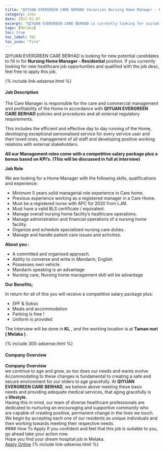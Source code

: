 ```yaml
---
title: "QIYUAN EVERGREEN CARE BERHAD Vacancies Nursing Home Manager - Residential" 
category: Jobs 
date: 2021-01-07 
excerpt: "QIYUAN EVERGREEN CARE BERHAD is currently looking for suitable person to fill in the Nursing Home Manager - Residential which positioned at Melaka" 
tags: [Melaka] 
toc: true 
toc_label: TOC 
toc_icon: "fire" 
--- 
```


<p>QIYUAN EVERGREEN CARE BERHAD is looking for new potential candidates to fill in for <b>Nursing Home Manager - Residential</b> position. If you currently looking for new healthcare job opportunities and qualified with the job desc, feel free to apply this job.
</p>{% include link-adsense.html %} 
<div><div><h4>Job Description</h4></div><div><div><span><div><p>The Care Manager is responsible for the care and commercial management and profitability of the Home in accordance with <strong>QIYUAN EVERGREEN CARE BERHAD</strong> policies and procedures and all external regulatory requirements.</p><p>This includes the efficient and effective day to day running of the Home, developing exceptional personalised service for every service user and their loved ones, management of all staff and developing positive working relations with external stakeholders.</p><p><strong>All our Management roles come with a competitive salary package plus a bonus based on KPI&#8217;s. (This will be discussed in full at interview)</strong></p><p><strong>Job Role</strong></p><p>We are looking for a Home Manager with the following skills, qualifications and experience:</p><ul><li>Minimum 5 years solid managerial role experience in Care home.</li><li>Previous experience working as a registered manager in a Care Home.</li><li>Must be a registered nurse with APC for 2020 from LJM.</li><li>Must have a valid BLS certificate / equivalent.</li><li>Manage overall nursing home facility&#8217;s healthcare operations.</li><li>Manage administration and financial operations of a nursing home facility.</li><li>Organize and schedule specialized nursing care duties.</li><li>Manage and handle patient care issues and activities.</li></ul><p><strong>About you :</strong></p><ul><li>A committed and organised approach.</li><li>Ability to converse and write in Mandarin, English</li><li>Possesses own vehicle.</li><li>Mandarin speaking&#160;is an advantage</li><li>Nursing care, Nursing home management skill will be advantage</li></ul><p><strong>Our Benefits;</strong></p><p>In return for all of this you will receive a competitive salary package plus:</p><ul><li>EPF &amp; Sokso</li><li>Meals and accommodation</li><li>Parking Is free !</li><li>Uniform is provided</li></ul><p>The Interview will be done in<strong> KL</strong> , and the working location is at <strong>Taman nuri ( Melaka )</strong> .</p></div></span></div></div></div> 
{% include 300-adsense.html %} 
<div><div><h4>Company Overview</h4></div><div><div><span><div><div>
<div><strong>Company Overview</strong></div>
<div>we continue to age and grow, so too does our needs and wants evolve. Accommodating to these changes is fundamental to creating a safe and secure environment for our elders to age gracefully. At&#160;<strong>QIYUAN EVERGREEN CARE BERHAD</strong>, we believe above meeting these basic needs&#160;and providing adequate medical services, that aging gracefully is a&#160;<strong>lifestyle</strong>.&#160;</div>
<div>Having&#160;this in mind, our&#160;team of diverse healthcare professionals are dedicated to nurturing an encouraging and supportive&#160;community who are&#160;capable&#160;of creating positive, permanent change&#160;in the lives we touch. We begin by accepting&#160;each one of our residents as&#160;unique individuals and then working towards meeting their respective needs.&#160;</div>
</div></div></span></div></div></div> 
#### How To Apply 
If you confident and feel that this job is suitable to you, go ahead take your action now. <br/> 
Hope you find your dream hospital job in Melaka. <br/> 
<a href="https://www.jobstreet.com.my/en/job/nursing-home-manager-residential-4441283?jobId=jobstreet-my-job-4441283&sectionRank=11&token=0~dfa4c637-6b54-4bab-a71f-b4ca15c802fd&fr=SRP%20View%20In%20New%20Ta" class="btn btn--warning" target="_blank" rel="nofollow noopenner">Apply Online</a> 
{% include link-adsense.html %} 